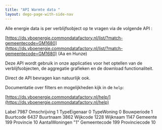 ```yaml
---
title: "API Warmte data "
layout: dego-page-with-side-nav
---
```


Alle energie data is per verblijfsobject op te vragen via de volgende API :

[https://ds.vboenergie.commondatafactory.nl/list/?match-gemeentecode=GM1680](https://ds.vboenergie.commondatafactory.nl/list/?match-gemeentecode=GM1680) (Aa en Hunze)

Deze API wordt gebruik in onze applicaties voor het optellen van de verblijfsobjecten, de aggregatie grafieken en de download functionaliteit. 

Direct de API bevragen kan natuurlijk ook. 

Documentatie over filters en mogelijkheden kijk in de `help`: 

[https://ds.vboenergie.commondatafactory.nl/help/](https://ds.vboenergie.commondatafactory.nl/help)

Label	7987
Omschrijving	1
TypeEigenaar	0
TypeWoning	0
Bouwperiode	1
Buurtcode	6437
Buurtnaam	3862
Wijkcode	1228
Wijknaam	1147
Gemeente	199
Provincie	10
AantalWoningen	"1"
Gemeentecode	199
Provinciecode	10
